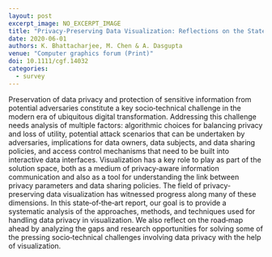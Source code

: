 ```yaml
---
layout: post
excerpt_image: NO_EXCERPT_IMAGE
title: "Privacy‐Preserving Data Visualization: Reflections on the State of the Art and Research Opportunities"
date: 2020-06-01
authors: K. Bhattacharjee, M. Chen & A. Dasgupta
venue: "Computer graphics forum (Print)"
doi: 10.1111/cgf.14032
categories:
  - survey
---
```

Preservation of data privacy and protection of sensitive information from potential adversaries constitute a key socio‐technical challenge in the modern era of ubiquitous digital transformation. Addressing this challenge needs analysis of multiple factors: algorithmic choices for balancing privacy and loss of utility, potential attack scenarios that can be undertaken by adversaries, implications for data owners, data subjects, and data sharing policies, and access control mechanisms that need to be built into interactive data interfaces. Visualization has a key role to play as part of the solution space, both as a medium of privacy‐aware information communication and also as a tool for understanding the link between privacy parameters and data sharing policies. The field of privacy‐preserving data visualization has witnessed progress along many of these dimensions. In this state‐of‐the‐art report, our goal is to provide a systematic analysis of the approaches, methods, and techniques used for handling data privacy in visualization. We also reflect on the road‐map ahead by analyzing the gaps and research opportunities for solving some of the pressing socio‐technical challenges involving data privacy with the help of visualization.
